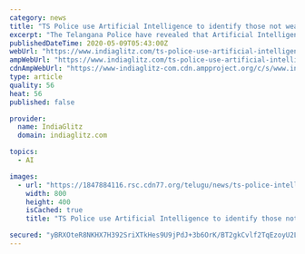 ```yaml
---
category: news
title: "TS Police use Artificial Intelligence to identify those not wearing masks"
excerpt: "The Telangana Police have revealed that Artificial Intelligence-based technology has been deployed to identify those not wearing face masks in public places. It's mandatory to use face"
publishedDateTime: 2020-05-09T05:43:00Z
webUrl: "https://www.indiaglitz.com/ts-police-use-artificial-intelligence-to-identify-those-not-wearing-masks-telugu-news-259959"
ampWebUrl: "https://www.indiaglitz.com/ts-police-use-artificial-intelligence-to-identify-those-not-wearing-masks-telugu-_amp-news-259959"
cdnAmpWebUrl: "https://www-indiaglitz-com.cdn.ampproject.org/c/s/www.indiaglitz.com/ts-police-use-artificial-intelligence-to-identify-those-not-wearing-masks-telugu-_amp-news-259959"
type: article
quality: 56
heat: 56
published: false

provider:
  name: IndiaGlitz
  domain: indiaglitz.com

topics:
  - AI

images:
  - url: "https://1847884116.rsc.cdn77.org/telugu/news/ts-police-intellegence-d35.jpg"
    width: 800
    height: 400
    isCached: true
    title: "TS Police use Artificial Intelligence to identify those not wearing masks"

secured: "yBRXOteR8NKHX7H392SriXTkHes9U9jPdJ+3b6OrK/BT2gkCvlf2TqEzoyU2LQV/5wA0G4kmGOOyANUpRrcsMyTkcFqZ6+Yny4sRyhGTPfb9r+PdQS4LDYEblDCKtaAWLL4nIjjcgETEvMy1pThdTrtIWcGjKFavVQ4eU92AvqGpjsltL3rK706JbSMdiGNIG27BAltHd0GKSudrIeIgtPL/DZGivnW7R1Dvb8JVCcXbWTTVyMsV1agABPGa0gBL4EIyQci+vkBnAtZ4HS1GYImFur//w/YtOCT+n0fBOPg2rXTbcpEl9yW74othOO8S;lSWJjLHlggzp5bK/bZMeyw=="
---
```


